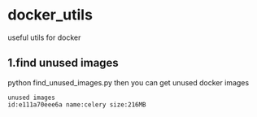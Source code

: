 # docker_utils
useful utils for docker
## 1.find unused images
python find_unused_images.py
then you can get unused docker images
```
unused images
id:e111a70eee6a name:celery size:216MB
```
